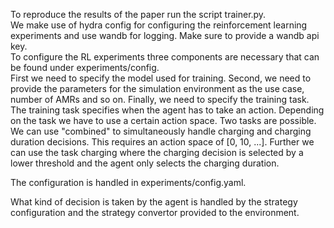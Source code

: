 To reproduce the results of the paper run the script trainer.py.  
We make use of hydra config for configuring the reinforcement learning experiments and use wandb for logging. Make sure to provide a wandb api key.  
To configure the RL experiments three components are necessary that can be found under experiments/config.  
First we need to specify the model used for training. Second, we need to provide the parameters for the simulation  environment as the use case, number of AMRs and so on. Finally, we need to specify the training task.  
The training task specifies when the agent has to take an action. Depending on the task we have to use a certain action space. 
Two tasks are possible. We can use "combined" to simultaneously handle charging and charging duration decisions. This requires an action space of [0, 10, ...].
Further we can use the task charging where the charging decision is selected by a lower threshold and the agent only selects the charging duration. 


The configuration is handled in experiments/config.yaml.

What kind of decision is taken by the agent is handled by the strategy configuration and the strategy convertor provided to the environment.

